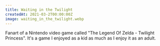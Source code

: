 ```yaml
---
title: Waiting in the Twilight
createdAt: 2021-03-2T00:00:00Z
image: waiting_in_the_twilight.webp
---
```

Fanart of a Nintendo video game called "The Legend Of Zelda - Twilight Princess". It's a game I enjoyed as a kid as much as I enjoy it as an adult.
